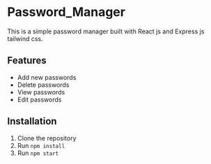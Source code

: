 # Password_Manager

This is a simple password manager built with React js and Express js tailwind css.

## Features

- Add new passwords
- Delete passwords
- View passwords
- Edit passwords

## Installation

1. Clone the repository
2. Run `npm install`
3. Run `npm start`
